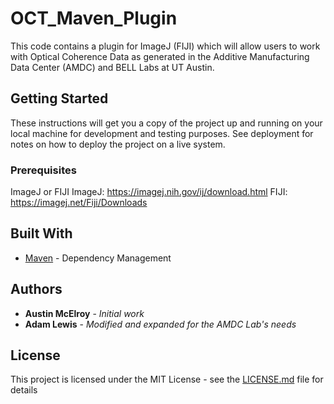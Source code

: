 # OCT_Maven_Plugin

This code contains a plugin for ImageJ (FIJI) which will allow users to work with Optical Coherence Data as generated in the Additive Manufacturing Data Center (AMDC) and BELL Labs at UT Austin.

## Getting Started

These instructions will get you a copy of the project up and running on your local machine for development and testing purposes. See deployment for notes on how to deploy the project on a live system.

### Prerequisites

ImageJ or FIJI
ImageJ:  https://imagej.nih.gov/ij/download.html
FIJI:  https://imagej.net/Fiji/Downloads

## Built With
* [Maven](https://maven.apache.org/) - Dependency Management

## Authors

* **Austin McElroy** - *Initial work*
* **Adam Lewis** - *Modified and expanded for the AMDC Lab's needs*

## License

This project is licensed under the MIT License - see the [LICENSE.md](LICENSE.md) file for details
